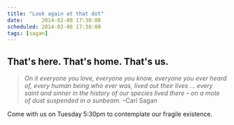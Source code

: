 ```yaml
---
title: "Look again at that dot"
date:      2014-02-08 17:30:00
scheduled: 2014-02-06 17:30:00
tags: [sagan]
---
```

## That's here. That's home. That's us.
> *On it everyone you love, everyone you know, everyone you ever heard of, every human being who ever was, lived out their lives ... every saint and sinner in the history of our species lived there – on a mote of dust suspended in a sunbeam.* –Carl Sagan

Come with us on Tuesday 5:30pm to contemplate our fragile existence.
